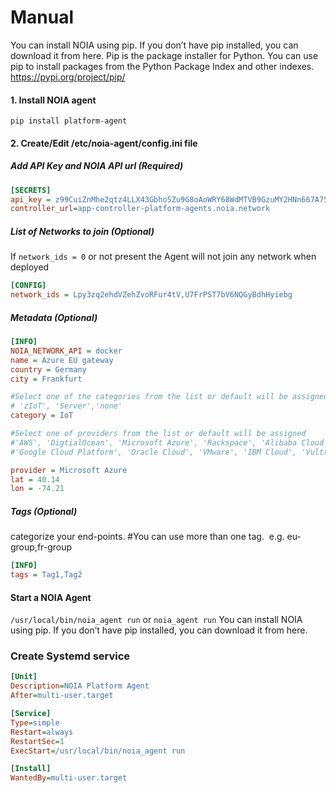 # Manual
You can install NOIA using pip. If you don’t have pip installed, you can download it from here.
Pip is the package installer for Python. You can use pip to install packages from the Python Package Index and other indexes. https://pypi.org/project/pip/
#### 1. Install NOIA agent
`pip install platform-agent`
#### 2. Create/Edit /etc/noia-agent/config.ini file 
##### Add API Key and NOIA API url (Required)
```ini
[SECRETS]
api_key = z99CuiZnMhe2qtz4LLX43Gbho5Zu9G8oAoWRY68WdMTVB9GzuMY2HNn667A752EA
controller_url=app-controller-platform-agents.noia.network
```
##### List of Networks to join (Optional)
If `network_ids = 0` or not present the Agent will not join any network when deployed
```ini
[CONFIG]
network_ids = Lpy3zq2ehdVZehZvoRFur4tV,U7FrPST7bV6NQGyBdhHyiebg
```
##### Metadata (Optional)
```ini
[INFO]
NOIA_NETWORK_API = docker
name = Azure EU gateway 
country = Germany 
city = Frankfurt 

#Select one of the categories from the list or default will be assigned 
# 'zIoT', 'Server','none' 
category = IoT 

#Select one of providers from the list or default will be assigned 
#'AWS', 'DigtialOcean', 'Microsoft Azure', 'Rackspace', 'Alibaba Cloud', 
#'Google Cloud Platform', 'Oracle Cloud', 'VMware', 'IBM Cloud', 'Vultr'. 

provider = Microsoft Azure 
lat = 40.14 
lon = -74.21
```
##### Tags (Optional)
categorize your end-points. #You can use more than one tag.  e.g. eu-group,fr-group
```ini
[INFO]
tags = Tag1,Tag2
```
#### Start a NOIA Agent
`/usr/local/bin/noia_agent run` or `noia_agent run`
You can install NOIA using pip. If you don’t have pip installed, you can download it from here.


### Create Systemd service

```ini
[Unit]
Description=NOIA Platform Agent
After=multi-user.target

[Service]
Type=simple
Restart=always
RestartSec=1
ExecStart=/usr/local/bin/noia_agent run

[Install]
WantedBy=multi-user.target

```